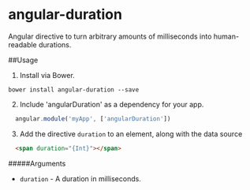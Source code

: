 angular-duration
==================

Angular directive to turn arbitrary amounts of milliseconds into human-readable durations.

##Usage

1. Install via Bower.

  `bower install angular-duration --save`

2. Include 'angularDuration' as a dependency for your app.

  ```javascript
    angular.module('myApp', ['angularDuration'])
  ```

3. Add the directive `duration` to an element, along with the data source
  ```html
    <span duration="{Int}"></span>
  ```

#####Arguments

- `duration` - A duration in milliseconds.

